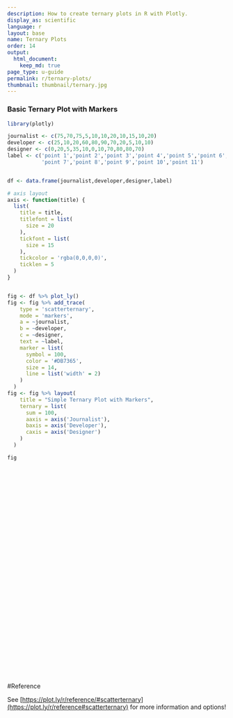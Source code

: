```yaml
---
description: How to create ternary plots in R with Plotly.
display_as: scientific
language: r
layout: base
name: Ternary Plots
order: 14
output:
  html_document:
    keep_md: true
page_type: u-guide
permalink: r/ternary-plots/
thumbnail: thumbnail/ternary.jpg
---
```



### Basic Ternary Plot with Markers


```r
library(plotly)

journalist <- c(75,70,75,5,10,10,20,10,15,10,20)
developer <- c(25,10,20,60,80,90,70,20,5,10,10)
designer <- c(0,20,5,35,10,0,10,70,80,80,70)
label <- c('point 1','point 2','point 3','point 4','point 5','point 6',
           'point 7','point 8','point 9','point 10','point 11')


df <- data.frame(journalist,developer,designer,label)

# axis layout
axis <- function(title) {
  list(
    title = title,
    titlefont = list(
      size = 20
    ),
    tickfont = list(
      size = 15
    ),
    tickcolor = 'rgba(0,0,0,0)',
    ticklen = 5
  )
}


fig <- df %>% plot_ly()
fig <- fig %>% add_trace(
    type = 'scatterternary',
    mode = 'markers',
    a = ~journalist,
    b = ~developer,
    c = ~designer,
    text = ~label,
    marker = list( 
      symbol = 100,
      color = '#DB7365',
      size = 14,
      line = list('width' = 2)
    )
  )
fig <- fig %>% layout(
    title = "Simple Ternary Plot with Markers",
    ternary = list(
      sum = 100,
      aaxis = axis('Journalist'),
      baxis = axis('Developer'),
      caxis = axis('Designer')
    )
  )

fig
```

<div id="htmlwidget-98809a10f8b6d5c4f9c9" style="width:672px;height:480px;" class="plotly html-widget"></div>
<script type="application/json" data-for="htmlwidget-98809a10f8b6d5c4f9c9">{"x":{"visdat":{"4a176b7d4a65":["function () ","plotlyVisDat"]},"cur_data":"4a176b7d4a65","attrs":{"4a176b7d4a65":{"alpha_stroke":1,"sizes":[10,100],"spans":[1,20],"type":"scatterternary","mode":"markers","a":{},"b":{},"c":{},"text":{},"marker":{"symbol":100,"color":"#DB7365","size":14,"line":{"width":2}},"inherit":true}},"layout":{"margin":{"b":40,"l":60,"t":25,"r":10},"title":"Simple Ternary Plot with Markers","ternary":{"sum":100,"aaxis":{"title":"Journalist","titlefont":{"size":20},"tickfont":{"size":15},"tickcolor":"rgba(0,0,0,0)","ticklen":5},"baxis":{"title":"Developer","titlefont":{"size":20},"tickfont":{"size":15},"tickcolor":"rgba(0,0,0,0)","ticklen":5},"caxis":{"title":"Designer","titlefont":{"size":20},"tickfont":{"size":15},"tickcolor":"rgba(0,0,0,0)","ticklen":5}},"hovermode":"closest","showlegend":false},"source":"A","config":{"showSendToCloud":false},"data":[{"type":"scatterternary","mode":"markers","a":[75,70,75,5,10,10,20,10,15,10,20],"b":[25,10,20,60,80,90,70,20,5,10,10],"c":[0,20,5,35,10,0,10,70,80,80,70],"text":["point 1","point 2","point 3","point 4","point 5","point 6","point 7","point 8","point 9","point 10","point 11"],"marker":{"color":"#DB7365","symbol":100,"size":14,"line":{"color":"rgba(31,119,180,1)","width":2}},"line":{"color":"rgba(31,119,180,1)"},"frame":null}],"highlight":{"on":"plotly_click","persistent":false,"dynamic":false,"selectize":false,"opacityDim":0.2,"selected":{"opacity":1},"debounce":0},"shinyEvents":["plotly_hover","plotly_click","plotly_selected","plotly_relayout","plotly_brushed","plotly_brushing","plotly_clickannotation","plotly_doubleclick","plotly_deselect","plotly_afterplot","plotly_sunburstclick"],"base_url":"https://plot.ly"},"evals":[],"jsHooks":[]}</script>

#Reference

See [https://plot.ly/r/reference/#scatterternary](https://plot.ly/r/reference#scatterternary) for more information and options!
